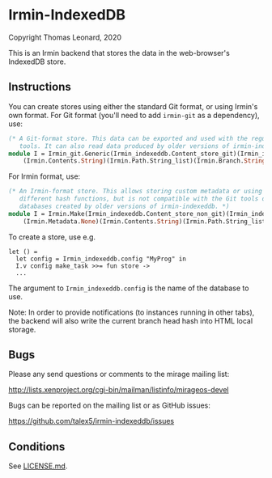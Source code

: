 Irmin-IndexedDB
===============

Copyright Thomas Leonard, 2020

This is an Irmin backend that stores the data in the web-browser's IndexedDB store.


Instructions
------------

You can create stores using either the standard Git format, or using Irmin's own format.
For Git format (you'll need to add `irmin-git` as a dependency), use:

```ocaml
(* A Git-format store. This data can be exported and used with the regular Git
   tools. It can also read data produced by older versions of irmin-indexeddb. *)
module I = Irmin_git.Generic(Irmin_indexeddb.Content_store_git)(Irmin_indexeddb.Branch_store)
    (Irmin.Contents.String)(Irmin.Path.String_list)(Irmin.Branch.String)
```

For Irmin format, use:

```ocaml
(* An Irmin-format store. This allows storing custom metadata or using
   different hash functions, but is not compatible with the Git tools or with
   databases created by older versions of irmin-indexeddb. *)
module I = Irmin.Make(Irmin_indexeddb.Content_store_non_git)(Irmin_indexeddb.Branch_store)
    (Irmin.Metadata.None)(Irmin.Contents.String)(Irmin.Path.String_list)(Irmin.Branch.String)(Irmin.Hash.SHA256)
```

To create a store, use e.g.

    let () =
      let config = Irmin_indexeddb.config "MyProg" in
      I.v config make_task >>= fun store ->
      ...

The argument to `Irmin_indexeddb.config` is the name of the database to use.

Note: In order to provide notifications (to instances running in other tabs),
the backend will also write the current branch head hash into HTML local
storage.


Bugs
----

Please any send questions or comments to the mirage mailing list:

http://lists.xenproject.org/cgi-bin/mailman/listinfo/mirageos-devel

Bugs can be reported on the mailing list or as GitHub issues:

https://github.com/talex5/irmin-indexeddb/issues


Conditions
----------

See [LICENSE.md](LICENSE.md).


[mirage]: https://mirage.io
